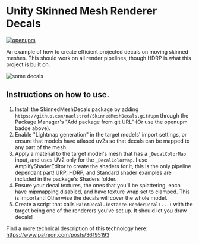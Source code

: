 # Unity Skinned Mesh Renderer Decals

[![openupm](https://img.shields.io/npm/v/com.naelstrof.skinnedmeshdecals?label=openupm&registry_uri=https://package.openupm.com)](https://openupm.com/packages/com.naelstrof.skinnedmeshdecals/)

An example of how to create efficient projected decals on moving skinned meshes. This should work on all render pipelines, though HDRP is what this project is built on.

![some decals](https://github.com/naelstrof/SkinnedMeshDecals/raw/master/showcase.gif)

## Instructions on how to use.

1. Install the SkinnedMeshDecals package by adding `https://github.com/naelstrof/SkinnedMeshDecals.git#upm` through the Package Manager's "Add package from git URL" (Or use the openupm badge above).
2. Enable "Lightmap generation" in the target models' import settings, or ensure that models have atlased uv2s so that decals can be mapped to any part of the mesh.
3. Apply a material to the target model's mesh that has a `_DecalColorMap` input, and uses UV2 only for the `_DecalColorMap`. I use AmplifyShaderEditor to create the shaders for it, this is the only pipeline dependant part! URP, HDRP, and Standard shader examples are included in the package's Shaders folder.
4. Ensure your decal textures, the ones that you'll be splattering, each have mipmapping disabled, and have texture wrap set to clamped. This is important! Otherwise the decals will cover the whole model.
5. Create a script that calls `PaintDecal.instance.RenderDecal(...)` with the target being one of the renderers you've set up. It should let you draw decals!

Find a more technical description of this technology here: https://www.patreon.com/posts/36195193
